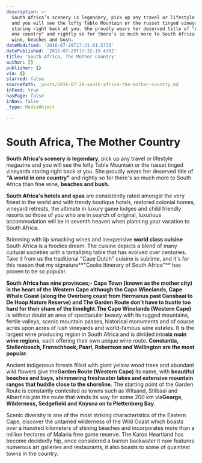 ```yaml
---
description: >-
  South Africa’s scenery is legendary, pick up any travel or lifestyle magazine
  and you will see the lofty Table Mountain or the russet tinged vineyards
  staring right back at you. She proudly wears her deserved title of "A world in
  one country" and rightly so for there's so much more to South Africa than fine
  wine, beaches and bush.
dateModified: '2016-07-29T17:31:01.573Z'
datePublished: '2016-07-29T17:32:18.439Z'
title: 'South Africa, The Mother Country'
author: []
publisher: {}
via: {}
starred: false
sourcePath: _posts/2016-07-29-south-africa-the-mother-country.md
inFeed: true
hasPage: false
inNav: false
_type: MediaObject

---
```

# **South Africa, The Mother Country**

**South Africa's scenery is legendary**, pick up any travel or lifestyle magazine and you will see the lofty Table Mountain or the russet tinged vineyards staring right back at you. She proudly wears her deserved title of **"A world in one country"** and rightly so for there's so much more to South Africa than fine wine, **beaches and bush.**

**South Africa's hotels and spas** are consistently rated amongst the very finest in the world and with trendy boutique hotels, restored colonial homes, vineyard retreats, the ultimate in luxury game lodges and child friendly resorts so those of you who are in search of original, luxurious accommodation will be in seventh heaven when planning your vacation to South Africa.

Brimming with lip smacking wines and inexpensive **world class cuisine** South Africa is a foodies dream. The cuisine depicts a blend of many cultural societies with a tantalizing table that has evolved over centuries. Take it from us the traditional "Cape Dutch" cuisine is sublime, and it's for this reason that my signature**"Cooks Itinerary of South Africa"** has proven to be so popular.

**South Africa has nine provinces;- Cape Town (known as the mother city) is the heart of the Western Cape although the Cape Winelands, Cape Whale Coast (along the Overberg coast from Hermanus past Gansbaai to De Hoop Nature Reserve) and The Garden Route don't have to hustle too hard for their share of the limelight.The Cape Winelands (Western Cape)** is without doubt an area of spectacular beauty with its rugged mountains, fertile valleys, scenic mountain passes, historical monuments and of course acres upon acres of lush vineyards and world-famous wine estates. It is the largest wine producing region in South Africa and is divided into**six main wine regions**, each offering their own unique wine route. **Constantia, Stellenbosch, Franschhoek, Paarl, Robertson and Wellington are the most popular.**

Ancient indigenous forests filled with giant yellow wood trees and abundant wild flowers give the**Garden Route (Western Cape)** its name, with **beautiful beaches and bays, shimmering freshwater lakes and extensive mountain ranges that huddle close to the shoreline**. The starting point of the Garden Route is constantly contested as towns such as Witsand, Stilbaai and Albertinia join the route that winds its way for some 200 km via**George, Wilderness, Sedgefield and Knysna on to Plettenberg Bay**.

Scenic diversity is one of the most striking characteristics of the Eastern Cape, discover the untamed wilderness of the Wild Coast which boasts over a hundred kilometers of shining beaches and incorporates more than a million hectares of Malaria free game reserve. The Karoo Heartland has become decidedly hip, once considered a barren backwater it now features numerous art galleries and restaurants, it also boasts to some of quaintest towns in the country.